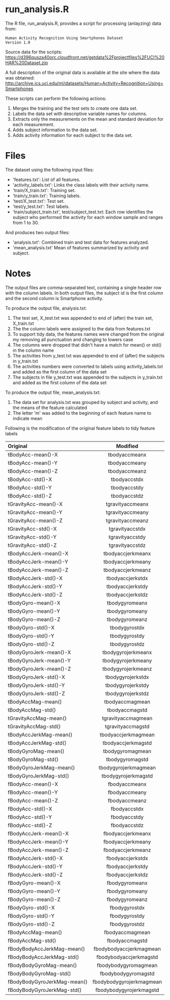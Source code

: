run_analysis.R
===============
The R file, run_analysis.R, provides a script for processing (anlayzing) 
data from: 
 
    Human Activity Recognition Using Smartphones Dataset
    Version 1.0

Source data for the scripts:
https://d396qusza40orc.cloudfront.net/getdata%2Fprojectfiles%2FUCI%20HAR%20Dataset.zip

A full description of the original data is available at the site where the data was 
obtained:
http://archive.ics.uci.edu/ml/datasets/Human+Activity+Recognition+Using+Smartphones


These scripts can perform the following actions: 

1. Merges the training and the test sets to create one data set.
2. Labels the data set with descriptive variable names for columns. 
3. Extracts only the measurements on the mean and standard deviation for each measurement.
4. Adds subject information to the data set. 
5. Adds activity information for each subject to the data set.  

Files
==================

The dataset using the following input files:

- 'features.txt': List of all features.
- 'activity_labels.txt': Links the class labels with their activity name.
- 'train/X_train.txt': Training set.
- 'train/y_train.txt': Training labels.
- 'test/X_test.txt': Test set.
- 'test/y_test.txt': Test labels.
- 'train/subject_train.txt', test/subject_test.txt: Each row identifies the subject who 
performed the activity for each window sample and ranges from 1 to 30.  

And produces two output files:

- 'analysis.txt':  Combined train and test data for features analyzed. 
- 'mean_analysis.txt'  Mean of features summarized by activity and subject. 

Notes
===========================

The output files are comma-separated text, containing a single header row with the 
column labels. In both output files, the subject id is the first column and the 
second column is Smartphone activity. 

To produce the output file, analysis.txt:

1. The test set, X_test.txt was appended to end of (after) the train set, X_train.txt
2. The the column labels were assigned to the data from features.txt
3. To support tidy data, the features names were changed from the original my removing all punctuation and changing to lowers case
4. The columns were dropped that didn't have a match for mean() or std() in the column name
5. The activities from y_test.txt was appended to end of (after) the subjects in y_train.txt
6. The activities numbers were converted to labels using activity_labels.txt and added as the first column of the data set
7. The subjects in file y_test.txt was appended to the subjects in y_train.txt and added as the first column of the data set

To produce the output file, mean_analysis.txt:

1. The data set for analysis.txt was grouped by subject and activity, and the means of the feature calculated
2. The letter 'm' was added to the beginning of each feature name to indicate mean 


Following is the modification of the original feature labels to tidy feature labels


| Original       | Modified     | 
| :------------- | :----------: | 
| tBodyAcc-mean()-X            | tbodyaccmeanx |
| tBodyAcc-mean()-Y            | tbodyaccmeany |
| tBodyAcc-mean()-Z            |  tbodyaccmeanz | 
| tBodyAcc-std()-X             |  tbodyaccstdx |
| tBodyAcc-std()-Y             |  tbodyaccstdy |
| tBodyAcc-std()-Z             |  tbodyaccstdz |
| tGravityAcc-mean()-X         |  tgravityaccmeanx |
| tGravityAcc-mean()-Y         |  tgravityaccmeany |
| tGravityAcc-mean()-Z         |  tgravityaccmeanz |
| tGravityAcc-std()-X          |  tgravityaccstdx |
| tGravityAcc-std()-Y          |  tgravityaccstdy |
| tGravityAcc-std()-Z          |  tgravityaccstdz |
| tBodyAccJerk-mean()-X        |  tbodyaccjerkmeanx | 
| tBodyAccJerk-mean()-Y        |  tbodyaccjerkmeany | 
| tBodyAccJerk-mean()-Z        |  tbodyaccjerkmeanz | 
| tBodyAccJerk-std()-X         |  tbodyaccjerkstdx | 
| tBodyAccJerk-std()-Y         |  tbodyaccjerkstdy | 
| tBodyAccJerk-std()-Z         |  tbodyaccjerkstdz | 
| tBodyGyro-mean()-X           |  tbodygyromeanx | 
| tBodyGyro-mean()-Y           |  tbodygyromeany | 
| tBodyGyro-mean()-Z           |  tbodygyromeanz | 
| tBodyGyro-std()-X            |  tbodygyrostdx | 
| tBodyGyro-std()-Y            |  tbodygyrostdy | 
| tBodyGyro-std()-Z            |  tbodygyrostdz | 
| tBodyGyroJerk-mean()-X       |  tbodygyrojerkmeanx | 
| tBodyGyroJerk-mean()-Y       |  tbodygyrojerkmeany | 
| tBodyGyroJerk-mean()-Z       |  tbodygyrojerkmeanz | 
| tBodyGyroJerk-std()-X        |  tbodygyrojerkstdx | 
| tBodyGyroJerk-std()-Y        |  tbodygyrojerkstdy  | 
| tBodyGyroJerk-std()-Z        |  tbodygyrojerkstdz | 
| tBodyAccMag-mean()           |  tbodyaccmagmean | 
| tBodyAccMag-std()            |  tbodyaccmagstd | 
| tGravityAccMag-mean()        |  tgravityaccmagmean | 
| tGravityAccMag-std()         |  tgravityaccmagstd | 
| tBodyAccJerkMag-mean()       |  tbodyaccjerkmagmean | 
| tBodyAccJerkMag-std()        |  tbodyaccjerkmagstd | 
| tBodyGyroMag-mean()          |  tbodygyromagmean | 
| tBodyGyroMag-std()           |  tbodygyromagstd | 
| tBodyGyroJerkMag-mean()      |  tbodygyrojerkmagmean | 
| tBodyGyroJerkMag-std()       |  tbodygyrojerkmagstd | 
| fBodyAcc-mean()-X            |  fbodyaccmeanx | 
| fBodyAcc-mean()-Y            |  fbodyaccmeany | 
| fBodyAcc-mean()-Z            |  fbodyaccmeanz | 
| fBodyAcc-std()-X             |  fbodyaccstdx | 
| fBodyAcc-std()-Y             |  fbodyaccstdy | 
| fBodyAcc-std()-Z             |  fbodyaccstdz | 
| fBodyAccJerk-mean()-X        |  fbodyaccjerkmeanx | 
| fBodyAccJerk-mean()-Y        |  fbodyaccjerkmeany | 
| fBodyAccJerk-mean()-Z        |  fbodyaccjerkmeanz | 
| fBodyAccJerk-std()-X         |  fbodyaccjerkstdx | 
| fBodyAccJerk-std()-Y         |  fbodyaccjerkstdy | 
| fBodyAccJerk-std()-Z         |  fbodyaccjerkstdz | 
| fBodyGyro-mean()-X           |  fbodygyromeanx | 
| fBodyGyro-mean()-Y           |  fbodygyromeany | 
| fBodyGyro-mean()-Z           |  fbodygyromeanz | 
| fBodyGyro-std()-X            |  fbodygyrostdx | 
| fBodyGyro-std()-Y            |  fbodygyrostdy | 
| fBodyGyro-std()-Z            |  fbodygyrostdz | 
| fBodyAccMag-mean()           |  fbodyaccmagmean | 
| fBodyAccMag-std()            |  fbodyaccmagstd | 
| fBodyBodyAccJerkMag-mean()   |  fbodybodyaccjerkmagmean | 
| fBodyBodyAccJerkMag-std()    |  fbodybodyaccjerkmagstd | 
| fBodyBodyGyroMag-mean()      |  fbodybodygyromagmean | 
| fBodyBodyGyroMag-std()       |  fbodybodygyromagstd | 
| fBodyBodyGyroJerkMag-mean()  |  fbodybodygyrojerkmagmean | 
| fBodyBodyGyroJerkMag-std()   |  fbodybodygyrojerkmagstd | 
